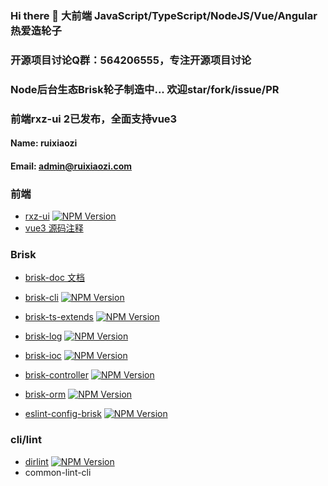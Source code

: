 ### Hi there 👋 大前端 JavaScript/TypeScript/NodeJS/Vue/Angular 热爱造轮子

### 开源项目讨论Q群：564206555，专注开源项目讨论

### Node后台生态Brisk轮子制造中... 欢迎star/fork/issue/PR
### 前端rxz-ui 2已发布，全面支持vue3

#### Name: ruixiaozi
#### Email: admin@ruixiaozi.com

### 前端

+ [rxz-ui](https://github.com/ruixiaozi/rxz-ui) <a href="https://www.npmjs.com/package/rxz-ui"><img src="https://img.shields.io/npm/v/rxz-ui.svg" alt="NPM Version" /></a>
+ [vue3 源码注释](https://github.com/ruixiaozi/vue3.2.37)

### Brisk

+ [brisk-doc 文档](http://www.briskjs.com)
+ [brisk-cli](https://github.com/ruixiaozi/brisk-cli) <a href="https://www.npmjs.com/package/brisk-cli"><img src="https://img.shields.io/npm/v/brisk-cli.svg" alt="NPM Version" /></a>

+ [brisk-ts-extends](https://github.com/ruixiaozi/brisk-ts-extends) <a href="https://www.npmjs.com/package/brisk-ts-extends"><img src="https://img.shields.io/npm/v/brisk-ts-extends.svg" alt="NPM Version" /></a>
+ [brisk-log](https://github.com/ruixiaozi/brisk-log) <a href="https://www.npmjs.com/package/brisk-log"><img src="https://img.shields.io/npm/v/brisk-log.svg" alt="NPM Version" /></a>

+ [brisk-ioc](https://github.com/ruixiaozi/brisk-ioc) <a href="https://www.npmjs.com/package/brisk-ioc"><img src="https://img.shields.io/npm/v/brisk-ioc.svg" alt="NPM Version" /></a>
+ [brisk-controller](https://github.com/ruixiaozi/brisk-controller) <a href="https://www.npmjs.com/package/brisk-controller"><img src="https://img.shields.io/npm/v/brisk-controller.svg" alt="NPM Version" /></a>
+ [brisk-orm](https://github.com/ruixiaozi/brisk-orm) <a href="https://www.npmjs.com/package/brisk-orm"><img src="https://img.shields.io/npm/v/brisk-orm.svg" alt="NPM Version" /></a>
+ [eslint-config-brisk](https://github.com/ruixiaozi/eslint-config-brisk) <a href="https://www.npmjs.com/package/eslint-config-brisk"><img src="https://img.shields.io/npm/v/eslint-config-brisk.svg" alt="NPM Version" /></a>



### cli/lint

+ [dirlint](https://github.com/ruixiaozi/dirlint) <a href="https://www.npmjs.com/package/dirlint"><img src="https://img.shields.io/npm/v/dirlint.svg" alt="NPM Version" /></a>
+ common-lint-cli

<!--
**ruixiaozi/ruixiaozi** is a ✨ _special_ ✨ repository because its `README.md` (this file) appears on your GitHub profile.

Here are some ideas to get you started:

- 🔭 I’m currently working on ...
- 🌱 I’m currently learning ...
- 👯 I’m looking to collaborate on ...
- 🤔 I’m looking for help with ...
- 💬 Ask me about ...
- 📫 How to reach me: ...
- 😄 Pronouns: ...
- ⚡ Fun fact: ...
-->

